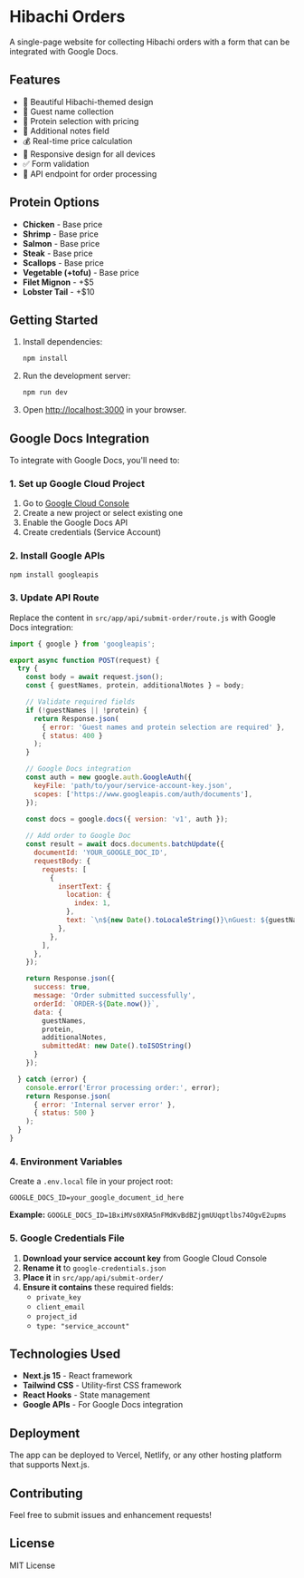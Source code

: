 # Hibachi Orders

A  single-page website for collecting Hibachi orders with a form that can be integrated with Google Docs.

## Features

- 🍳 Beautiful Hibachi-themed design
- 👥 Guest name collection
- 🥩 Protein selection with pricing
- 📝 Additional notes field
- 💰 Real-time price calculation
- 📱 Responsive design for all devices
- ✅ Form validation
- 🚀 API endpoint for order processing

## Protein Options

- **Chicken** - Base price
- **Shrimp** - Base price  
- **Salmon** - Base price
- **Steak** - Base price
- **Scallops** - Base price
- **Vegetable (+tofu)** - Base price
- **Filet Mignon** - +$5
- **Lobster Tail** - +$10

## Getting Started

1. Install dependencies:
   ```bash
   npm install
   ```

2. Run the development server:
   ```bash
   npm run dev
   ```

3. Open [http://localhost:3000](http://localhost:3000) in your browser.

## Google Docs Integration

To integrate with Google Docs, you'll need to:

### 1. Set up Google Cloud Project

1. Go to [Google Cloud Console](https://console.cloud.google.com/)
2. Create a new project or select existing one
3. Enable the Google Docs API
4. Create credentials (Service Account)

### 2. Install Google APIs

```bash
npm install googleapis
```

### 3. Update API Route

Replace the content in `src/app/api/submit-order/route.js` with Google Docs integration:

```javascript
import { google } from 'googleapis';

export async function POST(request) {
  try {
    const body = await request.json();
    const { guestNames, protein, additionalNotes } = body;

    // Validate required fields
    if (!guestNames || !protein) {
      return Response.json(
        { error: 'Guest names and protein selection are required' },
        { status: 400 }
      );
    }

    // Google Docs integration
    const auth = new google.auth.GoogleAuth({
      keyFile: 'path/to/your/service-account-key.json',
      scopes: ['https://www.googleapis.com/auth/documents'],
    });

    const docs = google.docs({ version: 'v1', auth });
    
    // Add order to Google Doc
    const result = await docs.documents.batchUpdate({
      documentId: 'YOUR_GOOGLE_DOC_ID',
      requestBody: {
        requests: [
          {
            insertText: {
              location: {
                index: 1,
              },
              text: `\n${new Date().toLocaleString()}\nGuest: ${guestNames}\nProtein: ${protein}\nNotes: ${additionalNotes || 'None'}\n---\n`,
            },
          },
        ],
      },
    });

    return Response.json({
      success: true,
      message: 'Order submitted successfully',
      orderId: `ORDER-${Date.now()}`,
      data: {
        guestNames,
        protein,
        additionalNotes,
        submittedAt: new Date().toISOString()
      }
    });

  } catch (error) {
    console.error('Error processing order:', error);
    return Response.json(
      { error: 'Internal server error' },
      { status: 500 }
    );
  }
}
```

### 4. Environment Variables

Create a `.env.local` file in your project root:

```env
GOOGLE_DOCS_ID=your_google_document_id_here
```

**Example:** `GOOGLE_DOCS_ID=1BxiMVs0XRA5nFMdKvBdBZjgmUUqptlbs74OgvE2upms`

### 5. Google Credentials File

1. **Download your service account key** from Google Cloud Console
2. **Rename it** to `google-credentials.json`
3. **Place it** in `src/app/api/submit-order/`
4. **Ensure it contains** these required fields:
   - `private_key`
   - `client_email`
   - `project_id`
   - `type: "service_account"`

## Technologies Used

- **Next.js 15** - React framework
- **Tailwind CSS** - Utility-first CSS framework
- **React Hooks** - State management
- **Google APIs** - For Google Docs integration

## Deployment

The app can be deployed to Vercel, Netlify, or any other hosting platform that supports Next.js.

## Contributing

Feel free to submit issues and enhancement requests!

## License

MIT License
